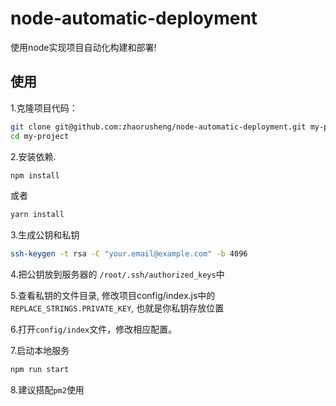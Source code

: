 # node-automatic-deployment
使用node实现项目自动化构建和部署!

使用
---
1.克隆项目代码：
```bash
git clone git@github.com:zhaorusheng/node-automatic-deployment.git my-project
cd my-project
```

2.安装依赖.
```bash
npm install
```
或者

```bash
yarn install
```

3.生成公钥和私钥
```bash
ssh-keygen -t rsa -C "your.email@example.com" -b 4096
```

4.把公钥放到服务器的 `/root/.ssh/authorized_keys`中

5.查看私钥的文件目录, 修改项目config/index.js中的`REPLACE_STRINGS.PRIVATE_KEY`, 也就是你私钥存放位置

6.打开`config/index`文件，修改相应配置。

7.启动本地服务
```bash
npm run start
```

8.建议搭配`pm2`使用
